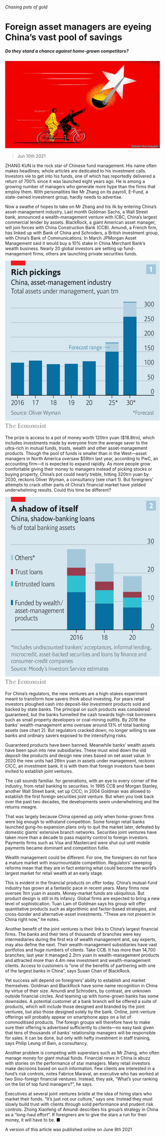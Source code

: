 ###### Chasing pots of gold

# Foreign asset managers are eyeing China’s vast pool of savings 

##### Do they stand a chance against home-grown competitors? 

![image](images/20210612_fnd099.jpg) 

> Jun 10th 2021 

ZHANG KUN is the rock star of Chinese fund management. His name often makes headlines; whole articles are dedicated to his investment calls. Investors vie to get into his funds, one of which has reportedly delivered a return of 700% since it was launched eight years ago. He is among a growing number of managers who generate more hype than the firms that employ them. With personalities like Mr Zhang on its payroll, E-Fund, a state-owned investment group, hardly needs to advertise.

Now a swathe of  hopes to take on Mr Zhang and his ilk by entering China’s asset-management industry. Last month Goldman Sachs, a Wall Street bank, announced a wealth-management venture with ICBC, China’s largest commercial lender by assets. BlackRock, a giant American asset manager, will join forces with China Construction Bank (CCB). Amundi, a French firm, has linked up with Bank of China and Schroders, a British investment group, with China’s Bank of Communications. In March JPMorgan Asset Management said it would buy a 10% stake in China Merchant Bank’s wealth business. Nearly 20 global investors are setting up fund-management firms; others are launching private securities funds.

![image](images/20210612_fnc503.png) 


The prize is access to a pot of money worth 120trn yuan ($18.8trn), which includes investments made by everyone from the average saver to the ultra-rich in mutual funds, trusts, wealth and other asset-management products. Though the pool of funds is smaller than in the West—asset managers in North America oversaw $59trn last year, according to PwC, an accounting firm—it is expected to expand rapidly. As more people grow comfortable giving their money to managers instead of picking stocks or buying property, China’s pot could nearly treble, hitting 320trn yuan by 2030, reckons Oliver Wyman, a consultancy (see chart 1). But foreigners’ attempts to crack other parts of China’s financial market have yielded underwhelming results. Could this time be different?


![image](images/20210612_fnc502.png) 


For China’s regulators, the new ventures are a high-stakes experiment meant to transform how savers think about investing. For years retail investors ploughed cash into deposit-like investment products sold and backed by state banks. The principal on such products was considered guaranteed, but the banks funnelled the cash towards high-risk borrowers such as small property developers or coal-mining outfits. By 2016 the banks’ wealth-management arms oversaw around 13% of total banking assets (see chart 2). But regulators cracked down, no longer willing to see banks and ordinary savers exposed to the intensifying risks.

Guaranteed products have been banned. Meanwhile banks’ wealth assets have been spun into new subsidiaries. These must wind down the old deposit-like products and design new ones based on net asset value. In 2020 the new units had 26trn yuan in assets under management, reckons CICC, an investment bank. It is with them that foreign investors have been invited to establish joint ventures.

The call sounds familiar.  for generations, with an eye to every corner of the industry, from retail banking to securities. In 1995 CCB and Morgan Stanley, another Wall Street bank, set up CICC; in 2004 Goldman was allowed to establish the first foreign securities joint venture. But when you look back over the past two decades, the developments seem underwhelming and the returns meagre.

That was largely because China opened up only when home-grown firms were big enough to withstand competition. Some foreign retail banks launched gung-ho expansion plans only to quit the market later, defeated by domestic giants’ extensive branch networks. Securities joint ventures have taken more than a decade to pass majority control to foreign investors. Payments firms such as Visa and Mastercard were shut out until mobile payments became dominant and competition futile.

Wealth management could be different. For one, the foreigners do not face a mature market with insurmountable competition. Regulators’ sweeping reforms mean that they are in fact entering what could become the world’s largest market for retail wealth at an early stage.

This is evident in the financial products on offer today. China’s mutual-fund industry has grown at a fantastic pace in recent years. Many firms now oversee 1trn yuan in assets. Money-market funds are ubiquitous. But product design is still in its infancy. Global firms are expected to bring a new level of sophistication. Tuan Lam of Goldman says his group will offer quantitative products such as algorithmic and factor-based strategies, and cross-border and alternative-asset investments. “These are not present in China right now,” he notes.

Another benefit of the joint ventures is their links to China’s largest financial firms. The banks and their tens of thousands of branches were key intermediaries during the first era of wealth management and, say experts, may also define the next. Their wealth-management subsidiaries have vast portfolios and huge numbers of clients. Take CCB. It has more than 14,700 branches; last year it managed 2.2trn yuan in wealth-management products and attracted more than 4.4m new investment and wealth-management clients. Access to customers is “one of the benefits of partnering with one of the largest banks in China”, says Susan Chan of BlackRock.

Yet success will depend on foreigners’ ability to establish and market themselves. Goldman and BlackRock have some name recognition in China by virtue of their size. Amundi and Schroders, by contrast, are unknown outside financial circles. And teaming up with home-grown banks has some downsides. A potential customer at a bank branch will be offered a suite of products, which will include those designed and branded by the joint ventures, but also those designed solely by the bank. Online, joint-venture offerings will probably appear on smartphone apps on a list of commoditised products. The foreign groups will therefore have to make sure their offering is advertised sufficiently to clients—no easy task given that tens of thousands of banks’ relationship managers will be responsible for sales. It can be done, but only with hefty investment in staff training, says Philip Leung of Bain, a consultancy.

Another problem is competing with superstars such as Mr Zhang, who often manage money for giant mutual funds. Financial news in China is abuzz with stories on the performance of star managers. Many retail investors make decisions based on such information. Few clients are interested in a fund’s risk controls, notes Fabrice Maraval, an executive who has worked at two Sino-foreign financial ventures. Instead, they ask, “What’s your ranking on the list of top fund managers?”, he says.

Executives at several joint ventures bristle at the idea of hiring stars who market their funds. “It’s just not our culture,” says one. Instead they must slowly build trust with clients through solid performance and prudent risk controls. Zhong Xiaofeng of Amundi describes his group’s strategy in China as a “long-haul effort”. If foreigners are to give the stars a run for their money, it will have to be. ■

A version of this article was published online on June 8th 2021


